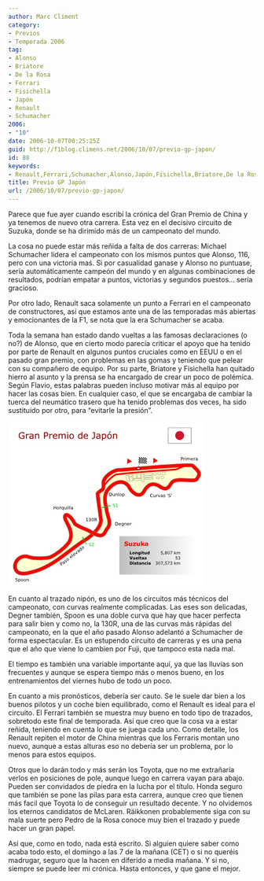 ```yaml
---
author: Marc Climent
category:
- Previos
- Temporada 2006
tag:
- Alonso
- Briatore
- De la Rosa
- Ferrari
- Fisichella
- Japón
- Renault
- Schumacher
2006:
- "10"
date: 2006-10-07T00:25:25Z
guid: http://f1blog.climens.net/2006/10/07/previo-gp-japon/
id: 88
keywords:
- Renault,Ferrari,Schumacher,Alonso,Japón,Fisichella,Briatore,De la Rosa
title: Previo GP Japón
url: /2006/10/07/previo-gp-japon/
---
```


Parece que fue ayer cuando escribí la crónica del Gran Premio de China y ya tenemos de nuevo otra carrera. Esta vez en el decisivo circuito de Suzuka, donde se ha dirimido más de un campeonato del mundo.

La cosa no puede estar más reñida a falta de dos carreras: Michael Schumacher lidera el campeonato con los mismos puntos que Alonso, 116, pero con una victoria maś. Si por casualidad ganase y Alonso no puntuase, sería automáticamente campeón del mundo y en algunas combinaciones de resultados, podrían empatar a puntos, victorias y segundos puestos&#8230; sería gracioso.

Por otro lado, Renault saca solamente un punto a Ferrari en el campeonato de constructores, así que estamos ante una de las temporadas más abiertas y emocionantes de la F1, se nota que la era Schumacher se acaba.

Toda la semana han estado dando vueltas a las famosas declaraciones (o no?) de Alonso, que en cierto modo parecía criticar el apoyo que ha tenido por parte de Renault en algunos puntos cruciales como en EEUU o en el pasado gran premio, con problemas en las gomas y teniendo que pelear con su compañero de equipo. Por su parte, Briatore y Fisichella han quitado hierro al asunto y la prensa se ha encargado de crear un poco de polémica. Según Flavio, estas palabras pueden incluso motivar más al equipo por hacer las cosas bien. En cualquier caso, el que se encargaba de cambiar la tuerca del neumático trasero que ha tenido problemas dos veces, ha sido sustituido por otro, para &#8220;evitarle la presión&#8221;.

![Suzuka](/files/2006/10/japon.png)

En cuanto al trazado nipón, es uno de los circuitos más técnicos del campeonato, con curvas realmente complicadas. Las eses son delicadas, Degner también, Spoon es una doble curva que hay que hacer perfecta para salir bien y como no, la 130R, una de las curvas más rápidas del campeonato, en la que el año pasado Alonso adelantó a Schumacher de forma espectacular. Es un estupendo circuito de carreras y es una pena que el año que viene lo cambien por Fuji, que tampoco esta nada mal.
  
El tiempo es también una variable importante aquí, ya que las lluvias son frecuentes y aunque se espera tiempo más o menos bueno, en los entrenamientos del viernes hubo de todo un poco.

En cuanto a mis pronósticos, debería ser cauto. Se le suele dar bien a los buenos pilotos y un coche bien equilibrado, como el Renault es ideal para el circuito. El Ferrari también se muestra muy bueno en todo tipo de trazados, sobretodo este final de temporada. Así que creo que la cosa va a estar reñida, teniendo en cuenta lo que se juega cada uno. Como detalle, los Renault repiten el motor de China mientras que los Ferraris montan uno nuevo, aunque a estas alturas eso no debería ser un problema, por lo menos para estos equipos.

Otros que lo darán todo y más serán los Toyota, que no me extrañaría verlos en posiciones de pole, aunque luego en carrera vayan para abajo. Pueden ser convidados de piedra en la lucha por el título. Honda seguro que también se pone las pilas para esta carrera, aunque creo que tienen más facil que Toyota lo de conseguir un resultado decente. Y no olvidemos los eternos candidatos de McLaren. Räikkonen probablemente siga con su mala suerte pero Pedro de la Rosa conoce muy bien el trazado y puede hacer un gran papel.
  
Así que, como en todo, nada está escrito. Si alguien quiere saber como acaba todo esto, el domingo a las 7 de la mañana (CET) o si no queréis madrugar, seguro que la hacen en diferido a media mañana. Y si no, siempre se puede leer mi crónica. Hasta entonces, y que gane el mejor.